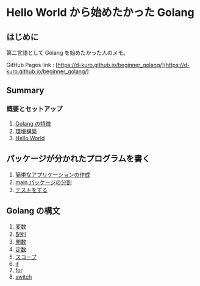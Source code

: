 # Hello World から始めたかった Golang

## はじめに

第二言語として Golang を始めたかった人のメモ。

GitHub Pages link : [https://d-kuro.github.io/beginner_golang/](https://d-kuro.github.io/beginner_golang/)

## Summary

### 概要とセットアップ

1. [Golang の特徴](./section1_setup/overview.md)
2. [環境構築](./section1_setup/install.md)
3. [Hello World](./section1_setup/helloworld.md)

## パッケージが分かれたプログラムを書く

1. [簡単なアプリケーションの作成](./section2_app/application.md)
2. [main パッケージの分割](./section2_app/split_main.md)
3. [テストをする](./section2_app/test.md)

## Golang の構文

1. [変数](./section3_grammar/variable.md)
2. [配列](./section3_grammar/array.md)
3. [関数](./section3_grammar/function.md)
4. [定数](./section3_grammar/const.md)
5. [スコープ](./section3_grammar/scope.md)
6. [if](./section3_grammar/if.md)
7. [for](./section3_grammar/for.md)
8. [switch](./section3_grammar/switch.md)
